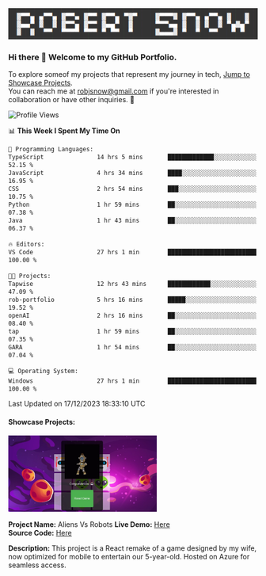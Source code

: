 <img alt="myname" src="assets/name.png" />

### Hi there 👋 Welcome to my GitHub Portfolio.
To explore someof my projects that represent my journey in tech, [Jump to Showcase Projects](#showcase-projects).  
You can reach me at robjsnow@gmail.com if you're interested in collaboration or have other inquiries.  :briefcase:



<!--START_SECTION:waka-->
![Profile Views](http://img.shields.io/badge/Profile%20Views-46-blue)

📊 **This Week I Spent My Time On** 

```text
💬 Programming Languages: 
TypeScript               14 hrs 5 mins       █████████████░░░░░░░░░░░░   52.15 % 
JavaScript               4 hrs 34 mins       ████░░░░░░░░░░░░░░░░░░░░░   16.95 % 
CSS                      2 hrs 54 mins       ███░░░░░░░░░░░░░░░░░░░░░░   10.75 % 
Python                   1 hr 59 mins        ██░░░░░░░░░░░░░░░░░░░░░░░   07.38 % 
Java                     1 hr 43 mins        ██░░░░░░░░░░░░░░░░░░░░░░░   06.37 % 

🔥 Editors: 
VS Code                  27 hrs 1 min        █████████████████████████   100.00 % 

🐱‍💻 Projects: 
Tapwise                  12 hrs 43 mins      ████████████░░░░░░░░░░░░░   47.09 % 
rob-portfolio            5 hrs 16 mins       █████░░░░░░░░░░░░░░░░░░░░   19.52 % 
openAI                   2 hrs 16 mins       ██░░░░░░░░░░░░░░░░░░░░░░░   08.40 % 
tap                      1 hr 59 mins        ██░░░░░░░░░░░░░░░░░░░░░░░   07.35 % 
GARA                     1 hr 54 mins        ██░░░░░░░░░░░░░░░░░░░░░░░   07.04 % 

💻 Operating System: 
Windows                  27 hrs 1 min        █████████████████████████   100.00 % 
```


 Last Updated on 17/12/2023 18:33:10 UTC
<!--END_SECTION:waka-->

<!--
**robjsnow/robjsnow** is a ✨ _special_ ✨ repository because its `README.md` (this file) appears on your GitHub profile.

Here are some ideas to get you started:

- 🔭 I’m currently working on ...
- 🌱 I’m currently learning ...
- 👯 I’m looking to collaborate on ...
- 🤔 I’m looking for help with ...
- 💬 Ask me about ...
- 📫 How to reach me: ...
- 😄 Pronouns: ...
- ⚡ Fun fact: ...
-->

#### Showcase Projects:

<a href="https://yellow-water-02e94ce10.4.azurestaticapps.net/">
  <img src="https://github.com/robjsnow/avr/blob/main/screenshots/avrSS.jpg?raw=true" alt="Dancing Robot" width="300" />
</a>


**Project Name:** Aliens Vs Robots
**Live Demo:** [Here](https://yellow-water-02e94ce10.4.azurestaticapps.net/)  
**Source Code:** [Here](https://github.com/robjsnow/avr/)

**Description:** This project is a React remake of a game designed by my wife, now optimized for mobile to entertain our 5-year-old. Hosted on Azure for seamless access.
